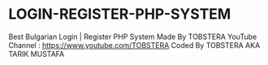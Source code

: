 # LOGIN-REGISTER-PHP-SYSTEM
Best Bulgarian Login | Register PHP System Made By TOBSTERA
YouTube Channel : https://www.youtube.com/TOBSTERA
Coded By TOBSTERA AKA TARIK MUSTAFA 

 
 
